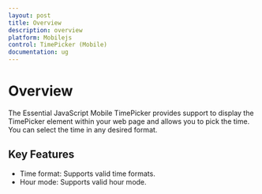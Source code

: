 ```yaml
---
layout: post
title: Overview
description: overview
platform: Mobilejs
control: TimePicker (Mobile)
documentation: ug
---
```


# Overview

The Essential JavaScript Mobile TimePicker provides support to display the TimePicker element within your web page and allows you to pick the time. You can select the time in any desired format.

## Key Features

* Time format: Supports valid time formats.
* Hour mode: Supports valid hour mode.



